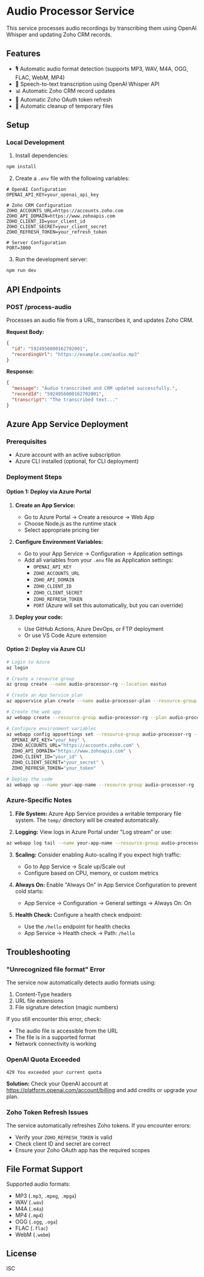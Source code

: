 # Audio Processor Service

This service processes audio recordings by transcribing them using OpenAI Whisper and updating Zoho CRM records.

## Features

- 🎙️ Automatic audio format detection (supports MP3, WAV, M4A, OGG, FLAC, WebM, MP4)
- 🤖 Speech-to-text transcription using OpenAI Whisper API
- 📊 Automatic Zoho CRM record updates
- 🔄 Automatic Zoho OAuth token refresh
- 🧹 Automatic cleanup of temporary files

## Setup

### Local Development

1. Install dependencies:
```bash
npm install
```

2. Create a `.env` file with the following variables:
```env
# OpenAI Configuration
OPENAI_API_KEY=your_openai_api_key

# Zoho CRM Configuration
ZOHO_ACCOUNTS_URL=https://accounts.zoho.com
ZOHO_API_DOMAIN=https://www.zohoapis.com
ZOHO_CLIENT_ID=your_client_id
ZOHO_CLIENT_SECRET=your_client_secret
ZOHO_REFRESH_TOKEN=your_refresh_token

# Server Configuration
PORT=3000
```

3. Run the development server:
```bash
npm run dev
```

## API Endpoints

### POST /process-audio

Processes an audio file from a URL, transcribes it, and updates Zoho CRM.

**Request Body:**
```json
{
  "id": "5924956000162702001",
  "recordingUrl": "https://example.com/audio.mp3"
}
```

**Response:**
```json
{
  "message": "Audio transcribed and CRM updated successfully.",
  "recordId": "5924956000162702001",
  "transcript": "The transcribed text..."
}
```

## Azure App Service Deployment

### Prerequisites
- Azure account with an active subscription
- Azure CLI installed (optional, for CLI deployment)

### Deployment Steps

#### Option 1: Deploy via Azure Portal

1. **Create an App Service:**
   - Go to Azure Portal → Create a resource → Web App
   - Choose Node.js as the runtime stack
   - Select appropriate pricing tier

2. **Configure Environment Variables:**
   - Go to your App Service → Configuration → Application settings
   - Add all variables from your `.env` file as Application settings:
     - `OPENAI_API_KEY`
     - `ZOHO_ACCOUNTS_URL`
     - `ZOHO_API_DOMAIN`
     - `ZOHO_CLIENT_ID`
     - `ZOHO_CLIENT_SECRET`
     - `ZOHO_REFRESH_TOKEN`
     - `PORT` (Azure will set this automatically, but you can override)

3. **Deploy your code:**
   - Use GitHub Actions, Azure DevOps, or FTP deployment
   - Or use VS Code Azure extension

#### Option 2: Deploy via Azure CLI

```bash
# Login to Azure
az login

# Create a resource group
az group create --name audio-processor-rg --location eastus

# Create an App Service plan
az appservice plan create --name audio-processor-plan --resource-group audio-processor-rg --sku B1 --is-linux

# Create the web app
az webapp create --resource-group audio-processor-rg --plan audio-processor-plan --name your-app-name --runtime "NODE|18-lts"

# Configure environment variables
az webapp config appsettings set --resource-group audio-processor-rg --name your-app-name --settings \
  OPENAI_API_KEY="your_key" \
  ZOHO_ACCOUNTS_URL="https://accounts.zoho.com" \
  ZOHO_API_DOMAIN="https://www.zohoapis.com" \
  ZOHO_CLIENT_ID="your_id" \
  ZOHO_CLIENT_SECRET="your_secret" \
  ZOHO_REFRESH_TOKEN="your_token"

# Deploy the code
az webapp up --name your-app-name --resource-group audio-processor-rg
```

### Azure-Specific Notes

1. **File System:** Azure App Service provides a writable temporary file system. The `temp/` directory will be created automatically.

2. **Logging:** View logs in Azure Portal under "Log stream" or use:
```bash
az webapp log tail --name your-app-name --resource-group audio-processor-rg
```

3. **Scaling:** Consider enabling Auto-scaling if you expect high traffic:
   - Go to App Service → Scale up/Scale out
   - Configure based on CPU, memory, or custom metrics

4. **Always On:** Enable "Always On" in App Service Configuration to prevent cold starts:
   - App Service → Configuration → General settings → Always On: On

5. **Health Check:** Configure a health check endpoint:
   - Use the `/hello` endpoint for health checks
   - App Service → Health check → Path: `/hello`

## Troubleshooting

### "Unrecognized file format" Error

The service now automatically detects audio formats using:
1. Content-Type headers
2. URL file extensions
3. File signature detection (magic numbers)

If you still encounter this error, check:
- The audio file is accessible from the URL
- The file is in a supported format
- Network connectivity is working

### OpenAI Quota Exceeded

```
429 You exceeded your current quota
```

**Solution:** Check your OpenAI account at https://platform.openai.com/account/billing and add credits or upgrade your plan.

### Zoho Token Refresh Issues

The service automatically refreshes Zoho tokens. If you encounter errors:
- Verify your `ZOHO_REFRESH_TOKEN` is valid
- Check client ID and secret are correct
- Ensure your Zoho OAuth app has the required scopes

## File Format Support

Supported audio formats:
- MP3 (`.mp3`, `.mpeg`, `.mpga`)
- WAV (`.wav`)
- M4A (`.m4a`)
- MP4 (`.mp4`)
- OGG (`.ogg`, `.oga`)
- FLAC (`.flac`)
- WebM (`.webm`)

## License

ISC

